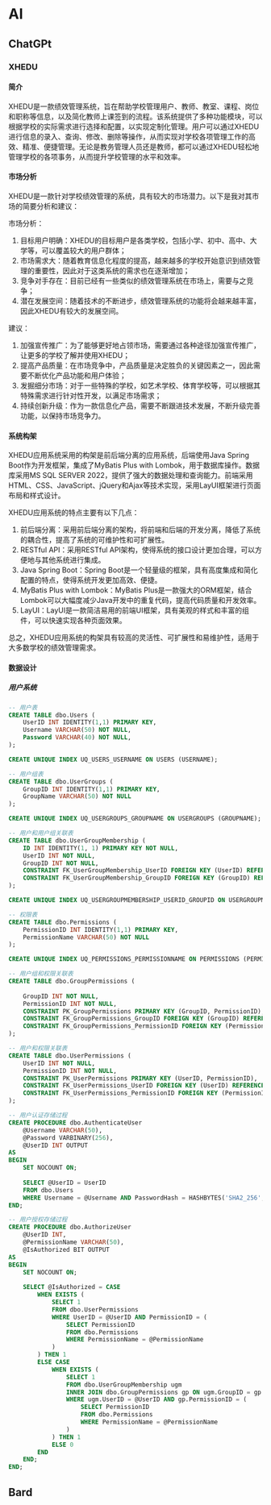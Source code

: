# AI

## ChatGPt

### XHEDU

#### 简介

XHEDU是一款绩效管理系统，旨在帮助学校管理用户、教师、教室、课程、岗位和职称等信息，以及简化教师上课签到的流程。该系统提供了多种功能模块，可以根据学校的实际需求进行选择和配置，以实现定制化管理。用户可以通过XHEDU进行信息的录入、查询、修改、删除等操作，从而实现对学校各项管理工作的高效、精准、便捷管理。无论是教务管理人员还是教师，都可以通过XHEDU轻松地管理学校的各项事务，从而提升学校管理的水平和效率。

#### 市场分析

XHEDU是一款针对学校绩效管理的系统，具有较大的市场潜力。以下是我对其市场的简要分析和建议：

市场分析：

1. 目标用户明确：XHEDU的目标用户是各类学校，包括小学、初中、高中、大学等，可以覆盖较大的用户群体；
2. 市场需求大：随着教育信息化程度的提高，越来越多的学校开始意识到绩效管理的重要性，因此对于这类系统的需求也在逐渐增加；
3. 竞争对手存在：目前已经有一些类似的绩效管理系统在市场上，需要与之竞争；
4. 潜在发展空间：随着技术的不断进步，绩效管理系统的功能将会越来越丰富，因此XHEDU有较大的发展空间。

建议：

1. 加强宣传推广：为了能够更好地占领市场，需要通过各种途径加强宣传推广，让更多的学校了解并使用XHEDU；
2. 提高产品质量：在市场竞争中，产品质量是决定胜负的关键因素之一，因此需要不断优化产品功能和用户体验；
3. 发掘细分市场：对于一些特殊的学校，如艺术学校、体育学校等，可以根据其特殊需求进行针对性开发，以满足市场需求；
4. 持续创新升级：作为一款信息化产品，需要不断跟进技术发展，不断升级完善功能，以保持市场竞争力。

#### 系统构架

XHEDU应用系统采用的构架是前后端分离的应用系统，后端使用Java Spring Boot作为开发框架，集成了MyBatis Plus with Lombok，用于数据库操作。数据库采用MS SQL SERVER 2022，提供了强大的数据处理和查询能力。前端采用HTML、CSS、JavaScript、jQuery和Ajax等技术实现，采用LayUI框架进行页面布局和样式设计。

XHEDU应用系统的特点主要有以下几点：

1. 前后端分离：采用前后端分离的架构，将前端和后端的开发分离，降低了系统的耦合性，提高了系统的可维护性和可扩展性。
2. RESTful API：采用RESTful API架构，使得系统的接口设计更加合理，可以方便地与其他系统进行集成。
3. Java Spring Boot：Spring Boot是一个轻量级的框架，具有高度集成和简化配置的特点，使得系统开发更加高效、便捷。
4. MyBatis Plus with Lombok：MyBatis Plus是一款强大的ORM框架，结合Lombok可以大幅度减少Java开发中的重复代码，提高代码质量和开发效率。
5. LayUI：LayUI是一款简洁易用的前端UI框架，具有美观的样式和丰富的组件，可以快速实现各种页面效果。

总之，XHEDU应用系统的构架具有较高的灵活性、可扩展性和易维护性，适用于大多数学校的绩效管理需求。

#### 数据设计

##### 用户系统

```sql
-- 用户表
CREATE TABLE dbo.Users (
    UserID INT IDENTITY(1,1) PRIMARY KEY,
    Username VARCHAR(50) NOT NULL,
    Password VARCHAR(40) NOT NULL,
);

CREATE UNIQUE INDEX UQ_USERS_USERNAME ON USERS (USERNAME);

-- 用户组表
CREATE TABLE dbo.UserGroups (
    GroupID INT IDENTITY(1,1) PRIMARY KEY,
    GroupName VARCHAR(50) NOT NULL
);

CREATE UNIQUE INDEX UQ_USERGROUPS_GROUPNAME ON USERGROUPS (GROUPNAME);

-- 用户和用户组关联表
CREATE TABLE dbo.UserGroupMembership (
    ID INT IDENTITY(1, 1) PRIMARY KEY NOT NULL,
    UserID INT NOT NULL,
    GroupID INT NOT NULL,
    CONSTRAINT FK_UserGroupMembership_UserID FOREIGN KEY (UserID) REFERENCES dbo.Users (UserID),
    CONSTRAINT FK_UserGroupMembership_GroupID FOREIGN KEY (GroupID) REFERENCES dbo.UserGroups (GroupID)
);

CREATE UNIQUE INDEX UQ_USERGROUPMEMBERSHIP_USERID_GROUPID ON USERGROUPMEMBERSHIP (USERID, GROUPID);

-- 权限表
CREATE TABLE dbo.Permissions (
    PermissionID INT IDENTITY(1,1) PRIMARY KEY,
    PermissionName VARCHAR(50) NOT NULL
);

CREATE UNIQUE INDEX UQ_PERMISSIONS_PERMISSIONNAME ON PERMISSIONS (PERMISSIONNAME);

-- 用户组和权限关联表
CREATE TABLE dbo.GroupPermissions (
  
    GroupID INT NOT NULL,
    PermissionID INT NOT NULL,
    CONSTRAINT PK_GroupPermissions PRIMARY KEY (GroupID, PermissionID),
    CONSTRAINT FK_GroupPermissions_GroupID FOREIGN KEY (GroupID) REFERENCES dbo.UserGroups (GroupID),
    CONSTRAINT FK_GroupPermissions_PermissionID FOREIGN KEY (PermissionID) REFERENCES dbo.Permissions (PermissionID)
);

-- 用户和权限关联表
CREATE TABLE dbo.UserPermissions (
    UserID INT NOT NULL,
    PermissionID INT NOT NULL,
    CONSTRAINT PK_UserPermissions PRIMARY KEY (UserID, PermissionID),
    CONSTRAINT FK_UserPermissions_UserID FOREIGN KEY (UserID) REFERENCES dbo.Users (UserID),
    CONSTRAINT FK_UserPermissions_PermissionID FOREIGN KEY (PermissionID) REFERENCES dbo.Permissions (PermissionID)
);

-- 用户认证存储过程
CREATE PROCEDURE dbo.AuthenticateUser
    @Username VARCHAR(50),
    @Password VARBINARY(256),
    @UserID INT OUTPUT
AS
BEGIN
    SET NOCOUNT ON;
 
    SELECT @UserID = UserID
    FROM dbo.Users
    WHERE Username = @Username AND PasswordHash = HASHBYTES('SHA2_256', @Password + CAST(Salt AS VARBINARY(256)));
END;

-- 用户授权存储过程
CREATE PROCEDURE dbo.AuthorizeUser
    @UserID INT,
    @PermissionName VARCHAR(50),
    @IsAuthorized BIT OUTPUT
AS
BEGIN
    SET NOCOUNT ON;
 
    SELECT @IsAuthorized = CASE 
        WHEN EXISTS (
            SELECT 1
            FROM dbo.UserPermissions
            WHERE UserID = @UserID AND PermissionID = (
                SELECT PermissionID
                FROM dbo.Permissions
                WHERE PermissionName = @PermissionName
            )
        ) THEN 1
        ELSE CASE
            WHEN EXISTS (
                SELECT 1
                FROM dbo.UserGroupMembership ugm
                INNER JOIN dbo.GroupPermissions gp ON ugm.GroupID = gp.GroupID
                WHERE ugm.UserID = @UserID AND gp.PermissionID = (
                    SELECT PermissionID
                    FROM dbo.Permissions
                    WHERE PermissionName = @PermissionName
                )
            ) THEN 1
            ELSE 0
        END
    END;
END;
```

## Bard
